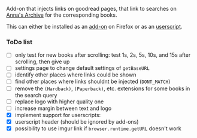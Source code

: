 Add-on that injects links on goodread pages, that link to searches on [Anna's Archive](https://annas-archive.org/) for the corresponding books.

This can either be installed as an [add-on](https://addons.mozilla.org/en-US/firefox/addon/annas-goodreads/) on Firefox or as an [userscript](https://raw.githubusercontent.com/JonDerThan/annas-goodreads/main/annas_goodreads.user.js).

### ToDo list
- [ ] only test for new books after scrolling: test 1s, 2s, 5s, 10s, and 15s after scrolling, then give up
- [ ] settings page to change default settings of `getBaseURL`
- [ ] identify other places where links could be shown
- [ ] find other places where links shouldnt be injected (`DONT_MATCH`)
- [ ] remove the `(Hardback)`, `(Paperback)`, etc. extensions for some books in the search query
- [ ] replace logo with higher quality one
- [ ] increase margin between text and logo
- [X] implement support for userscripts:
- [X] userscript header (should be ignored by add-ons)
- [X] possibility to use imgur link if `browser.runtime.getURL` doesn't work
